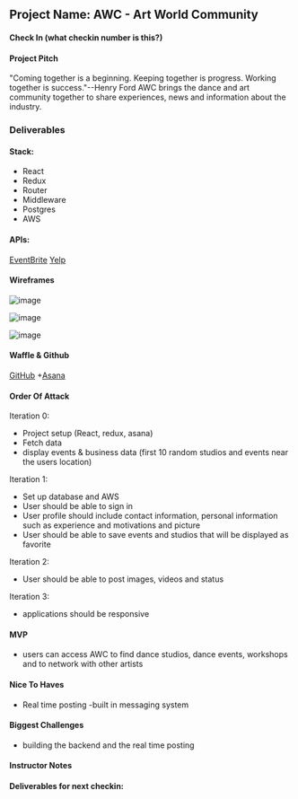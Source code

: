 ## Project Name: AWC - Art World Community 

#### Check In (what checkin number is this?)

#### Project Pitch

"Coming together is a beginning. Keeping together is progress. Working together is success."--Henry Ford
AWC brings the dance and art community together to share experiences, news and information about the industry. 

### Deliverables

#### Stack:
* React 
* Redux
* Router
* Middleware
* Postgres
* AWS

#### APIs:

[EventBrite](https://www.eventbrite.com/developer/v3/)
[Yelp](https://www.yelp.com/developers)


#### Wireframes

![image](https://user-images.githubusercontent.com/31945650/40499302-ca0906d0-5f3e-11e8-9688-566564aae687.png)

![image](https://user-images.githubusercontent.com/31945650/40499314-cee2c4fc-5f3e-11e8-8746-cf6f218f0e02.png)

![image](https://user-images.githubusercontent.com/31945650/40499320-d4243aea-5f3e-11e8-905b-68e4621570e2.png)


#### Waffle & Github

[GitHub](https://github.com/sospinar21)
+[Asana](https://app.asana.com/0/685893475255934/board)

#### Order Of Attack

Iteration 0: 
  - Project setup (React, redux, asana)
  - Fetch data
  - display events & business data (first 10 random studios and events near the users location)

Iteration 1: 
  - Set up database and AWS
  - User should be able to sign in 
  - User profile should include contact information, personal information such as experience and motivations and picture
  - User should be able to save events and studios that will be displayed as favorite

Iteration 2: 
 - User should be able to post images, videos and status 

Iteration 3: 
  - applications should be responsive

#### MVP

  - users can access AWC to find dance studios, dance events, workshops and to network with other artists 

#### Nice To Haves

  - Real time posting 
  -built in messaging system

#### Biggest Challenges

  - building the backend and the real time posting

#### Instructor Notes

#### Deliverables for next checkin:
